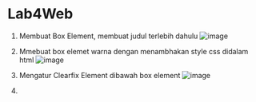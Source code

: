 # Lab4Web
1. Membuat Box Element, membuat judul terlebih dahulu 
![image](https://github.com/user-attachments/assets/256a9bca-71c3-421e-a9a9-481f93d6e34f)

2. Mmebuat box elemet warna dengan menambhakan style css didalam html
![image](https://github.com/user-attachments/assets/23ce7ddd-1085-4582-bedd-ddadfaeeb1cf)

3. Mengatur Clearfix Element dibawah box element
![image](https://github.com/user-attachments/assets/fd7e2838-fc38-4670-8865-3d4ffed2d741)

4. 
